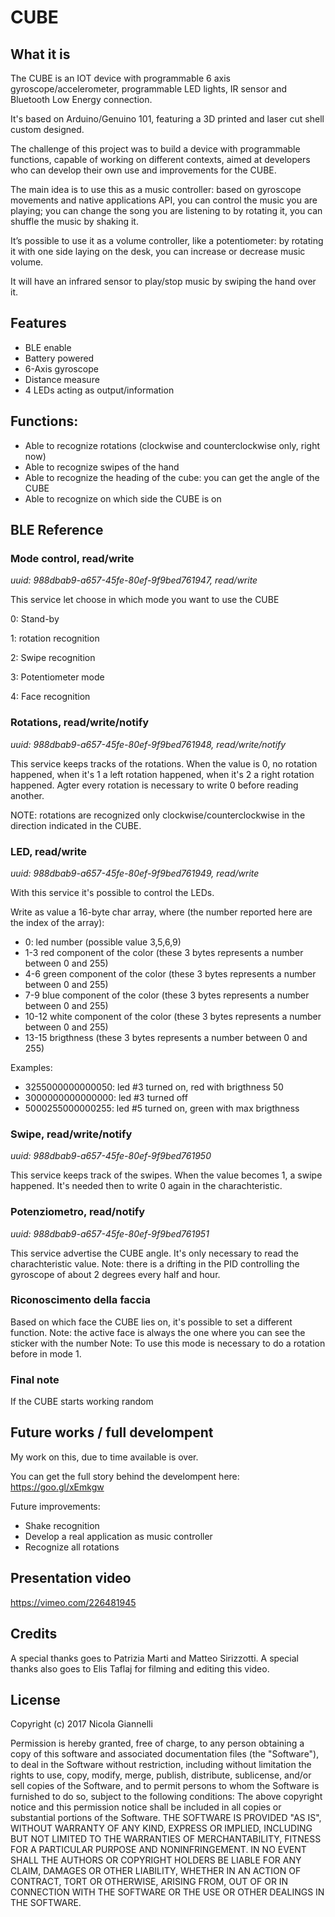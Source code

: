 # CUBE

## What it is

The CUBE is an IOT device with programmable 6 axis gyroscope/accelerometer, programmable LED lights, IR sensor and Bluetooth Low Energy connection.

It's based on Arduino/Genuino 101, featuring a 3D printed and laser cut shell custom designed.

The challenge of this project was to build a device with programmable functions, capable of working on different contexts, aimed at developers who can develop their own use and improvements for the CUBE.

The main idea is to use this as a music controller: based on gyroscope movements and native applications API, you can control the music you are playing; you can change the song you are listening to by rotating it, you can shuffle the music by shaking it.

It’s possible to use it as a volume controller, like a potentiometer: by rotating it with one side laying on the desk, you can increase or decrease music volume.

It will have an infrared sensor to play/stop music by swiping the hand over it.

## Features

- BLE enable
- Battery powered
- 6-Axis gyroscope
- Distance measure
- 4 LEDs acting as output/information

## Functions:

- Able to recognize rotations (clockwise and counterclockwise only, right now)
- Able to recognize swipes of the hand
- Able to recognize the heading of the cube: you can get the angle of the CUBE
- Able to recognize on which side the CUBE is on

## BLE Reference

### Mode control, read/write
*uuid: 988dbab9-a657-45fe-80ef-9f9bed761947, read/write*

This service let choose in which mode you want to use the CUBE

0: Stand-by

1: rotation recognition

2: Swipe recognition

3: Potentiometer mode

4: Face recognition

### Rotations, read/write/notify
*uuid: 988dbab9-a657-45fe-80ef-9f9bed761948, read/write/notify*

This service keeps tracks of the rotations.
When the value is 0, no rotation happened, when it's 1 a left rotation happened, when it's 2 a right rotation happened.
Agter every rotation is necessary to write 0 before reading another.

NOTE: rotations are recognized only clockwise/counterclockwise in the direction indicated in the CUBE.

### LED, read/write
*uuid: 988dbab9-a657-45fe-80ef-9f9bed761949, read/write*

With this service it's possible to control the LEDs.

Write as value a 16-byte char array, where (the number reported here are the index of the array):
- 0: led number (possible value 3,5,6,9)
- 1-3 red component of the color (these 3 bytes represents a number between 0 and 255)
- 4-6 green component of the color (these 3 bytes represents a number between 0 and 255)
- 7-9 blue component of the color (these 3 bytes represents a number between 0 and 255)
- 10-12 white component of the color (these 3 bytes represents a number between 0 and 255)
- 13-15 brigthness (these 3 bytes represents a number between 0 and 255)

Examples:
- 3255000000000050: led #3 turned on, red with brigthness 50
- 3000000000000000: led #3 turned off
- 5000255000000255: led #5 turned on, green with max brigthness


### Swipe, read/write/notify
*uuid: 988dbab9-a657-45fe-80ef-9f9bed761950*

This service keeps track of the swipes.
When the value becomes 1, a swipe happened.
It's needed then to write 0 again in the charachteristic.

### Potenziometro, read/notify
*uuid: 988dbab9-a657-45fe-80ef-9f9bed761951*

This service advertise the CUBE angle.
It's only necessary to read the charachteristic value.
Note: there is a drifting in the PID controlling the gyroscope of about 2 degrees every half and hour.

### Riconoscimento della faccia

Based on which face the CUBE lies on, it's possible to set a different function.
Note: the active face is always the one where you can see the sticker with the number
Note: To use this mode is necessary to do a rotation before in mode 1.

### Final note

If the CUBE starts working random

## Future works / full develompent

My work on this, due to time available is over.

You can get the full story behind the develompent here: https://goo.gl/xEmkgw

Future improvements:
- Shake recognition
- Develop a real application as music controller
- Recognize all rotations

## Presentation video

https://vimeo.com/226481945

## Credits

A special thanks goes to Patrizia Marti and Matteo Sirizzotti.
A special thanks also goes to Elis Taflaj for filming and editing this video.

## License

Copyright (c) 2017 Nicola Giannelli

Permission is hereby granted, free of charge, to any person obtaining a copy of this software and associated documentation files (the "Software"), to deal in the Software without restriction, including without limitation the rights to use, copy, modify, merge, publish, distribute, sublicense, and/or sell copies of the Software, and to permit persons to whom the Software is furnished to do so, subject to the following conditions:
The above copyright notice and this permission notice shall be included in all copies or substantial portions of the Software.
THE SOFTWARE IS PROVIDED "AS IS", WITHOUT WARRANTY OF ANY KIND, EXPRESS OR IMPLIED, INCLUDING BUT NOT LIMITED TO THE WARRANTIES OF MERCHANTABILITY, FITNESS FOR A PARTICULAR PURPOSE AND NONINFRINGEMENT. IN NO EVENT SHALL THE AUTHORS OR COPYRIGHT HOLDERS BE LIABLE FOR ANY CLAIM, DAMAGES OR OTHER LIABILITY, WHETHER IN AN ACTION OF CONTRACT, TORT OR OTHERWISE, ARISING FROM, OUT OF OR IN CONNECTION WITH THE SOFTWARE OR THE USE OR OTHER DEALINGS IN THE SOFTWARE.
